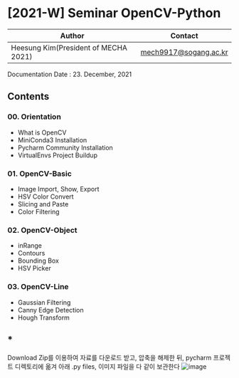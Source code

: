 # [2021-W] Seminar OpenCV-Python
Author|Contact
---|---
Heesung Kim(President of MECHA 2021)|mech9917@sogang.ac.kr

Documentation Date : 23. December, 2021
## Contents
### 00. Orientation
  - What is OpenCV
  - MiniConda3 Installation
  - Pycharm Community Installation
  - VirtualEnvs Project Buildup
### 01. OpenCV-Basic
  - Image Import, Show, Export
  - HSV Color Convert
  - Slicing and Paste
  - Color Filtering
### 02. OpenCV-Object
  - inRange
  - Contours
  - Bounding Box
  - HSV Picker
### 03. OpenCV-Line
  - Gaussian Filtering
  - Canny Edge Detection
  - Hough Transform

## *
Download Zip를 이용하여 자료를 다운로드 받고, 압축을 해제한 뒤,
pycharm 프로젝트 디렉토리에 옮겨 아래  .py files, 이미지 파일을 다 같이 보관한다
![image](https://user-images.githubusercontent.com/44498015/147886682-76592ce6-8039-4b9f-8770-3370be1140e1.png)

